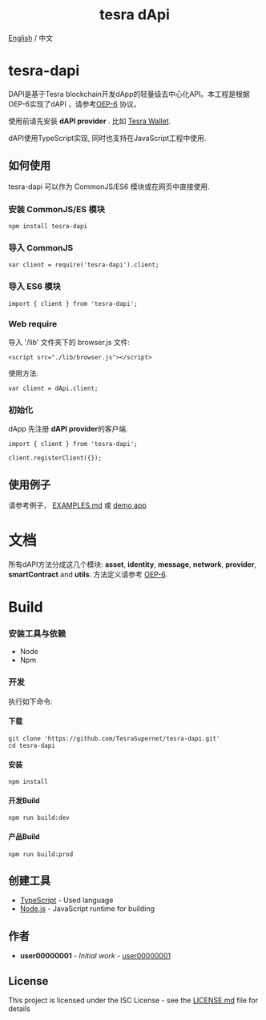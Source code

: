 <h1 align="center"> tesra dApi </h1>

[English](README.md) / 中文

# tesra-dapi

DAPI是基于Tesra blockchain开发dApp的轻量级去中心化API。本工程是根据OEP-6实现了dAPI ，请参考[OEP-6](https://github.com/user00000001/OEPs/blob/oep-dapp-api/OEP-6/OEP-6.mediawiki) 协议。

使用前请先安装 **dAPI provider** . 比如 [Tesra Wallet](https://github.com/TesraSupernet/tesra-wallet).

dAPI使用TypeScript实现, 同时也支持在JavaScript工程中使用.

## 如何使用 
tesra-dapi 可以作为 CommonJS/ES6 模块或在网页中直接使用. 

### 安装 CommonJS/ES 模块
```
npm install tesra-dapi
```

### 导入 CommonJS
```
var client = require('tesra-dapi').client;
```

### 导入 ES6 模块
```
import { client } from 'tesra-dapi';
```

### Web require
导入 '/lib' 文件夹下的 browser.js 文件:
```
<script src="./lib/browser.js"></script>
```

使用方法.
```
var client = dApi.client;
```

### 初始化
dApp 先注册 **dAPI provider**的客户端.

```
import { client } from 'tesra-dapi';

client.registerClient({});
```

## 使用例子

请参考例子， [EXAMPLES.md](EXAMPLES.md) 或 [demo app](https://github.com/TesraSupernet/tesra-dapi-demo)

# 文档

所有dAPI方法分成这几个模块: **asset**, **identity**, **message**, **network**, **provider**, **smartContract** and **utils**.
方法定义请参考 [OEP-6](https://github.com/user00000001/OEPs/blob/oep-dapp-api/OEP-6/OEP-6.mediawiki).

# Build

### 安装工具与依赖

* Node
* Npm

### 开发

执行如下命令:

#### 下载
```
git clone 'https://github.com/TesraSupernet/tesra-dapi.git'
cd tesra-dapi
```

#### 安装

```
npm install
```

#### 开发Build

````
npm run build:dev
````


#### 产品Build

````
npm run build:prod
````


## 创建工具

* [TypeScript](https://www.typescriptlang.org/) - Used language
* [Node.js](https://nodejs.org) - JavaScript runtime for building

## 作者

* **user00000001** - *Initial work* - [user00000001](https://github.com/user00000001)

## License

This project is licensed under the ISC License - see the [LICENSE.md](LICENSE.md) file for details
